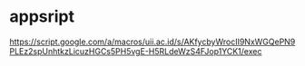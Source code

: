 # appsript

https://script.google.com/a/macros/uii.ac.id/s/AKfycbyWrocII9NxWGQePN9PLEz2spUnhtkzLicuzHGCs5PH5vgE-H5RLdeWzS4FJop1YCK1/exec
